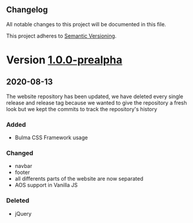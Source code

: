 <!-- markdownlint-disable-file MD041 -->
## Changelog

All notable changes to this project will be documented in this file.

This project adheres to [Semantic Versioning](https://semver.org/spec/v2.0.0.html).

# Version [1.0.0-prealpha]

## 2020-08-13

The website repository has been updated, we have deleted every single release and release tag because we wanted to give the repository a fresh look but we kept the commits to track the repository's history

### Added

* Bulma CSS Framework usage

### Changed

* navbar
* footer
* all differents parts of the website are now separated
* AOS support in Vanilla JS

### Deleted

* jQuery

[1.0.0-prealpha]: https://github.com/qbtl/website/pull/17
